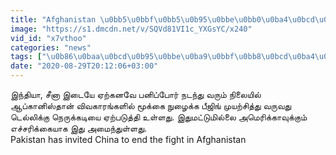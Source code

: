 ```yaml
---
title: "Afghanistan \u0bb5\u0bbf\u0bb5\u0b95\u0bbe\u0bb0\u0ba4\u0bcd\u0ba4\u0bbf\u0bb2\u0bcd \u0ba4\u0bb2\u0bc8\u0baf\u0bbf\u0b9f\u0bc1\u0bae\u0bcd China! India\u0bb5\u0bc1\u0b95\u0bcd\u0b95\u0bc1 \u0ba8\u0bc6\u0bb0\u0bc1\u0b95\u0bcd\u0b95\u0b9f\u0bbf"
image: "https://s1.dmcdn.net/v/SQVd81VI1c_YXGsYC/x240"
vid_id: "x7vthoo"
categories: "news"
tags: ["\u0b86\u0baa\u0bcd\u0b95\u0bbe\u0ba9\u0bbf\u0bb8\u0bcd\u0ba4\u0bbe\u0ba9\u0bcd"," \u0b87\u0ba8\u0bcd\u0ba4\u0bbf\u0baf\u0bbe"," \u0b9a\u0bc0\u0ba9\u0bbe"]
date: "2020-08-29T20:12:06+03:00"
---
```

இந்தியா, சீனா இடையே ஏற்கனவே பனிப்போர் நடந்து வரும் நிலையில் ஆப்கானிஸ்தான் விவகாரங்களில் மூக்கை நுழைக்க பீஜிங் முயற்சித்து வருவது டெல்லிக்கு நெருக்கடியை ஏற்படுத்தி உள்ளது. இதுமட்டுமில்லை அமெரிக்காவுக்கும் எச்சரிக்கையாக இது அமைந்துள்ளது.  <br>Pakistan has invited China to end the fight in Afghanistan  <br>
